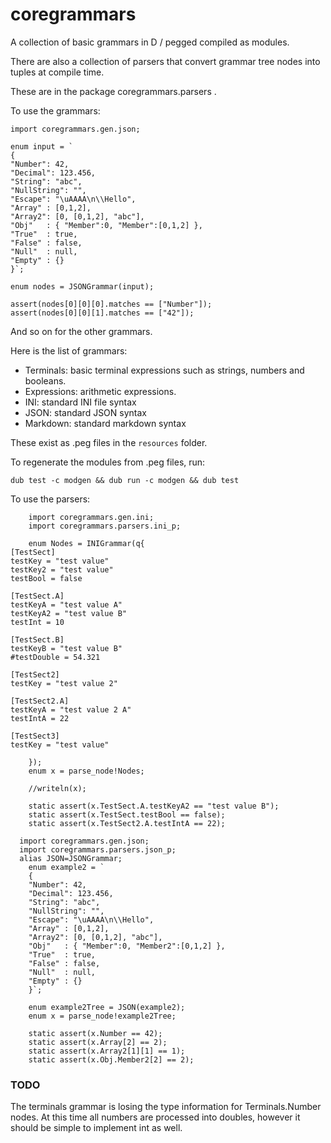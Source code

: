 # coregrammars
A collection of basic grammars in D / pegged compiled as modules.

There are also a collection of parsers that convert grammar tree 
nodes into tuples at compile time. 

These are in the package coregrammars.parsers .

To use the grammars:
```
import coregrammars.gen.json;

enum input = `
{
"Number": 42,
"Decimal": 123.456,
"String": "abc",
"NullString": "",
"Escape": "\uAAAA\n\\Hello",
"Array" : [0,1,2],
"Array2": [0, [0,1,2], "abc"],
"Obj"   : { "Member":0, "Member":[0,1,2] },
"True"  : true,
"False" : false,
"Null"  : null,
"Empty" : {}
}`;

enum nodes = JSONGrammar(input);

assert(nodes[0][0][0].matches == ["Number"]);
assert(nodes[0][0][1].matches == ["42"]);

```
And so on for the other grammars.

Here is the list of grammars:
 - Terminals: basic terminal expressions such as strings, numbers and booleans.
 - Expressions: arithmetic expressions.
 - INI: standard INI file syntax
 - JSON: standard JSON syntax
 - Markdown: standard markdown syntax

These exist as .peg files in the `resources` folder.

To regenerate the modules from .peg files, run:
```
dub test -c modgen && dub run -c modgen && dub test
```

To use the parsers:
```
    import coregrammars.gen.ini;
    import coregrammars.parsers.ini_p;

	enum Nodes = INIGrammar(q{
[TestSect]
testKey = "test value"
testKey2 = "test value"
testBool = false

[TestSect.A]
testKeyA = "test value A"
testKeyA2 = "test value B"
testInt = 10

[TestSect.B]
testKeyB = "test value B"
#testDouble = 54.321

[TestSect2]
testKey = "test value 2"

[TestSect2.A]
testKeyA = "test value 2 A"
testIntA = 22

[TestSect3]
testKey = "test value"

    });
	enum x = parse_node!Nodes;
	
	//writeln(x);
	
	static assert(x.TestSect.A.testKeyA2 == "test value B");
	static assert(x.TestSect.testBool == false);
	static assert(x.TestSect2.A.testIntA == 22);
```

```
  import coregrammars.gen.json;
  import coregrammars.parsers.json_p;
  alias JSON=JSONGrammar;
    enum example2 = `
    {
    "Number": 42,
    "Decimal": 123.456,
    "String": "abc",
    "NullString": "",
    "Escape": "\uAAAA\n\\Hello",
    "Array" : [0,1,2],
    "Array2": [0, [0,1,2], "abc"],
    "Obj"   : { "Member":0, "Member2":[0,1,2] },
    "True"  : true,
    "False" : false,
    "Null"  : null,
    "Empty" : {}
    }`;

    enum example2Tree = JSON(example2);
    enum x = parse_node!example2Tree;

    static assert(x.Number == 42);
    static assert(x.Array[2] == 2);
    static assert(x.Array2[1][1] == 1);
    static assert(x.Obj.Member2[2] == 2);
```

### TODO
The terminals grammar is losing the type 
information for Terminals.Number nodes.
At this time all numbers are processed into
doubles, however it should be simple to 
implement int as well.